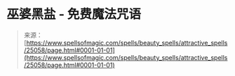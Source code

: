 <!--yml

category: 未分类

date: 2024-06-12 19:11:38

-->

# 巫婆黑盐 - 免费魔法咒语

> 来源：[https://www.spellsofmagic.com/spells/beauty_spells/attractive_spells/25058/page.html#0001-01-01](https://www.spellsofmagic.com/spells/beauty_spells/attractive_spells/25058/page.html#0001-01-01)

